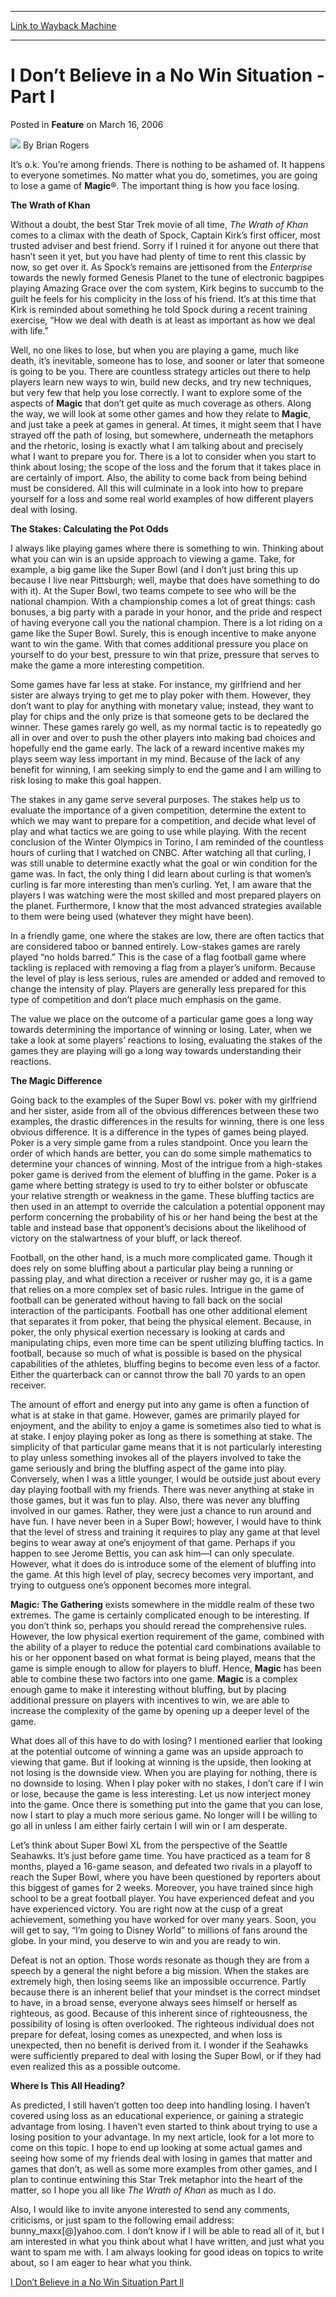 
---
[Link to Wayback Machine](https://web.archive.org/web/20220815062314/https://magic.wizards.com/en/articles/archive/feature/i-don%E2%80%99t-believe-no-win-situation-part-i-2006-03-16)

[_metadata_:wayback_url]:- "https://magic.wizards.com/en/articles/archive/feature/i-don%E2%80%99t-believe-no-win-situation-part-i-2006-03-16"
[_metadata_:wayback_raw_url]:- "https://web.archive.org/web/20220815062314id_/https://magic.wizards.com/en/articles/archive/feature/i-don%E2%80%99t-believe-no-win-situation-part-i-2006-03-16"
[_metadata_:wayback_capture_timestamp]:- "2022-08-15 06:23:14+00:00"
[_metadata_:description]:- "It’s o.k. You’re among friends. There is nothing to be ashamed of. It happens to everyone sometimes. No matter what you do, sometimes, you are going to lose a game of Magic®. The important thing is how you face losing. The Wrath of Khan Without a doubt, the best Star Trek movie of all time, The Wrath of Khan comes to a climax with the death of Spock, Captain Kirk’s first"
[_metadata_:generator]:- "Drupal 7 (http://drupal.org)"
[_metadata_:publish_date]:- "2006-03-16"
---


I Don’t Believe in a No Win Situation - Part I
==============================================



 Posted in **Feature**
 on March 16, 2006 






![](https://media.magic.wizards.com/styles/auth_small/public/generic-avatar-150_333.png)
By Brian Rogers











It’s o.k. You’re among friends. There is nothing to be ashamed of. It happens to everyone sometimes. No matter what you do, sometimes, you are going to lose a game of **Magic**®. The important thing is how you face losing.


**The Wrath of Khan**


Without a doubt, the best Star Trek movie of all time, *The Wrath of Khan* comes to a climax with the death of Spock, Captain Kirk’s first officer, most trusted adviser and best friend. Sorry if I ruined it for anyone out there that hasn’t seen it yet, but you have had plenty of time to rent this classic by now, so get over it. As Spock’s remains are jettisoned from the *Enterprise* towards the newly formed Genesis Planet to the tune of electronic bagpipes playing Amazing Grace over the com system, Kirk begins to succumb to the guilt he feels for his complicity in the loss of his friend. It’s at this time that Kirk is reminded about something he told Spock during a recent training exercise, “How we deal with death is at least as important as how we deal with life.”


Well, no one likes to lose, but when you are playing a game, much like death, it’s inevitable, someone has to lose, and sooner or later that someone is going to be you. There are countless strategy articles out there to help players learn new ways to win, build new decks, and try new techniques, but very few that help you lose correctly. I want to explore some of the aspects of **Magic** that don’t get quite as much coverage as others. Along the way, we will look at some other games and how they relate to **Magic**, and just take a peek at games in general. At times, it might seem that I have strayed off the path of losing, but somewhere, underneath the metaphors and the rhetoric, losing is exactly what I am talking about and precisely what I want to prepare you for. There is a lot to consider when you start to think about losing; the scope of the loss and the forum that it takes place in are certainly of import. Also, the ability to come back from being behind must be considered. All this will culminate in a look into how to prepare yourself for a loss and some real world examples of how different players deal with losing.


**The Stakes: Calculating the Pot Odds**


I always like playing games where there is something to win. Thinking about what you can win is an upside approach to viewing a game. Take, for example, a big game like the Super Bowl (and I don’t just bring this up because I live near Pittsburgh; well, maybe that does have something to do with it). At the Super Bowl, two teams compete to see who will be the national champion. With a championship comes a lot of great things: cash bonuses, a big party with a parade in your honor, and the pride and respect of having everyone call you the national champion. There is a lot riding on a game like the Super Bowl. Surely, this is enough incentive to make anyone want to win the game. With that comes additional pressure you place on yourself to do your best, pressure to win that prize, pressure that serves to make the game a more interesting competition.


Some games have far less at stake. For instance, my girlfriend and her sister are always trying to get me to play poker with them. However, they don’t want to play for anything with monetary value; instead, they want to play for chips and the only prize is that someone gets to be declared the winner. These games rarely go well, as my normal tactic is to repeatedly go all in over and over to push the other players into making bad choices and hopefully end the game early. The lack of a reward incentive makes my plays seem way less important in my mind. Because of the lack of any benefit for winning, I am seeking simply to end the game and I am willing to risk losing to make this goal happen.


The stakes in any game serve several purposes. The stakes help us to evaluate the importance of a given competition, determine the extent to which we may want to prepare for a competition, and decide what level of play and what tactics we are going to use while playing. With the recent conclusion of the Winter Olympics in Torino, I am reminded of the countless hours of curling that I watched on CNBC. After watching all that curling, I was still unable to determine exactly what the goal or win condition for the game was. In fact, the only thing I did learn about curling is that women’s curling is far more interesting than men’s curling. Yet, I am aware that the players I was watching were the most skilled and most prepared players on the planet. Furthermore, I know that the most advanced strategies available to them were being used (whatever they might have been).


In a friendly game, one where the stakes are low, there are often tactics that are considered taboo or banned entirely. Low-stakes games are rarely played “no holds barred.” This is the case of a flag football game where tackling is replaced with removing a flag from a player’s uniform. Because the level of play is less serious, rules are amended or added and removed to change the intensity of play. Players are generally less prepared for this type of competition and don’t place much emphasis on the game.


The value we place on the outcome of a particular game goes a long way towards determining the importance of winning or losing. Later, when we take a look at some players’ reactions to losing, evaluating the stakes of the games they are playing will go a long way towards understanding their reactions.


**The Magic Difference**


Going back to the examples of the Super Bowl vs. poker with my girlfriend and her sister, aside from all of the obvious differences between these two examples, the drastic differences in the results for winning, there is one less obvious difference. It is a difference in the types of games being played. Poker is a very simple game from a rules standpoint. Once you learn the order of which hands are better, you can do some simple mathematics to determine your chances of winning. Most of the intrigue from a high-stakes poker game is derived from the element of bluffing in the game. Poker is a game where betting strategy is used to try to either bolster or obfuscate your relative strength or weakness in the game. These bluffing tactics are then used in an attempt to override the calculation a potential opponent may perform concerning the probability of his or her hand being the best at the table and instead base that opponent’s decisions about the likelihood of victory on the stalwartness of your bluff, or lack thereof. 


Football, on the other hand, is a much more complicated game. Though it does rely on some bluffing about a particular play being a running or passing play, and what direction a receiver or rusher may go, it is a game that relies on a more complex set of basic rules. Intrigue in the game of football can be generated without having to fall back on the social interaction of the participants. Football has one other additional element that separates it from poker, that being the physical element. Because, in poker, the only physical exertion necessary is looking at cards and manipulating chips, even more time can be spent utilizing bluffing tactics. In football, because so much of what is possible is based on the physical capabilities of the athletes, bluffing begins to become even less of a factor. Either the quarterback can or cannot throw the ball 70 yards to an open receiver.


The amount of effort and energy put into any game is often a function of what is at stake in that game. However, games are primarily played for enjoyment, and the ability to enjoy a game is sometimes also tied to what is at stake. I enjoy playing poker as long as there is something at stake. The simplicity of that particular game means that it is not particularly interesting to play unless something invokes all of the players involved to take the game seriously and bring the bluffing aspect of the game into play. Conversely, when I was a little younger, I would be outside just about every day playing football with my friends. There was never anything at stake in those games, but it was fun to play. Also, there was never any bluffing involved in our games. Rather, they were just a chance to run around and have fun. I have never been in a Super Bowl; however, I would have to think that the level of stress and training it requires to play any game at that level begins to wear away at one’s enjoyment of that game. Perhaps if you happen to see Jerome Bettis, you can ask him—I can only speculate. However, what it does do is introduce some of the element of bluffing into the game. At this high level of play, secrecy becomes very important, and trying to outguess one’s opponent becomes more integral.


**Magic: The Gathering** exists somewhere in the middle realm of these two extremes. The game is certainly complicated enough to be interesting. If you don’t think so, perhaps you should reread the comprehensive rules. However, the low physical exertion requirement of the game, combined with the ability of a player to reduce the potential card combinations available to his or her opponent based on what format is being played, means that the game is simple enough to allow for players to bluff. Hence, **Magic** has been able to combine these two factors into one game. **Magic** is a complex enough game to make it interesting without bluffing, but by placing additional pressure on players with incentives to win, we are able to increase the complexity of the game by opening up a deeper level of the game.


What does all of this have to do with losing? I mentioned earlier that looking at the potential outcome of winning a game was an upside approach to viewing that game. But if looking at winning is the upside, then looking at not losing is the downside view. When you are playing for nothing, there is no downside to losing. When I play poker with no stakes, I don’t care if I win or lose, because the game is less interesting. Let us now interject money into the game. Once there is something put into the game that you can lose, now I start to play a much more serious game. No longer will I be willing to go all in unless I am either fairly certain I will win or I am desperate.


Let’s think about Super Bowl XL from the perspective of the Seattle Seahawks. It’s just before game time. You have practiced as a team for 8 months, played a 16-game season, and defeated two rivals in a playoff to reach the Super Bowl, where you have been questioned by reporters about this biggest of games for 2 weeks. Moreover, you have trained since high school to be a great football player. You have experienced defeat and you have experienced victory. You are right now at the cusp of a great achievement, something you have worked for over many years. Soon, you will get to say, “I’m going to Disney World” to millions of fans around the globe. In your mind, you deserve to win and you are ready to win.


Defeat is not an option. Those words resonate as though they are from a speech by a general the night before a big mission. When the stakes are extremely high, then losing seems like an impossible occurrence. Partly because there is an inherent belief that your mindset is the correct mindset to have, in a broad sense, everyone always sees himself or herself as righteous, as good. Because of this inherent since of righteousness, the possibility of losing is often overlooked. The righteous individual does not prepare for defeat, losing comes as unexpected, and when loss is unexpected, then no benefit is derived from it. I wonder if the Seahawks were sufficiently prepared to deal with losing the Super Bowl, or if they had even realized this as a possible outcome.


**Where Is This All Heading?**


As predicted, I still haven’t gotten too deep into handling losing. I haven’t covered using loss as an educational experience, or gaining a strategic advantage from losing. I haven’t even started to think about trying to use a losing position to your advantage. In my next article, look for a lot more to come on this topic. I hope to end up looking at some actual games and seeing how some of my friends deal with losing in games that matter and games that don’t, as well as some more examples from other games, and I plan to continue entwining this Star Trek metaphor into the heart of the matter, so I hope you all like *The Wrath of Khan* as much as I do.


Also, I would like to invite anyone interested to send any comments, criticisms, or just spam to the following email address: bunny\_maxx[@]yahoo.com. I don’t know if I will be able to read all of it, but I am interested in what you think about what I have written, and just what you want to spam me with. I am always looking for good ideas on topics to write about, so I am eager to hear what you think.


[I Don’t Believe in a No Win Situation Part ll](http://www.wizards.com/default.asp?x=mtgcom/mprnews/41a)







